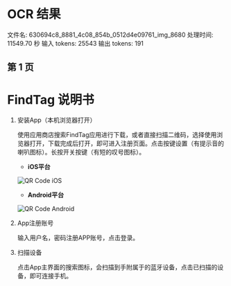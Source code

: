 # OCR 结果

文件名: 630694c8_8881_4c08_854b_0512d4e09761_img_8680
处理时间: 11549.70 秒
输入 tokens: 25543
输出 tokens: 191

## 第 1 页

# FindTag 说明书

1. 安装App（本机浏览器打开）

   使用应用商店搜索FindTag应用进行下载，或者直接扫描二维码，选择使用浏览器打开，下载完成后打开，即可进入注册页面。点击按键设置（有提示音的喇叭图标）。长按开关按键（有短的叹号图标）。

   - **iOS平台**
   
   ![QR Code iOS](<insert IOS QR code link here>)
   
   - **Android平台**
   
   ![QR Code Android](<insert Android QR code link here>)

2. App注册账号
   
   输入用户名，密码注册APP账号，点击登录。

3. 扫描设备
   
   点击App主界面的搜索图标，会扫描到手附属于的蓝牙设备，点击已扫描的设备，即可连接手机。

